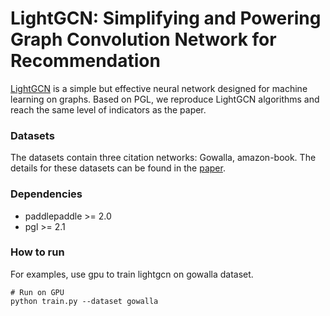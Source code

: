 # LightGCN: Simplifying and Powering Graph Convolution Network for Recommendation 

[LightGCN](https://arxiv.org/pdf/2002.02126.pdf) is a simple but effective neural network designed for machine learning on graphs. Based on PGL, we reproduce LightGCN algorithms and reach the same level of indicators as the paper.

### Datasets

The datasets contain three citation networks: Gowalla, amazon-book. The details for these datasets can be found in the [paper](https://arxiv.org/abs/2002.02126).

### Dependencies

- paddlepaddle >= 2.0 
- pgl >= 2.1

### How to run

For examples, use gpu to train lightgcn on gowalla dataset.
```
# Run on GPU
python train.py --dataset gowalla
```
